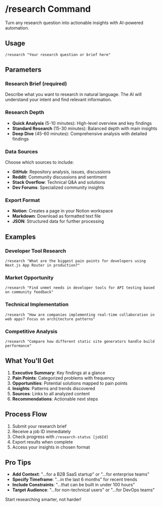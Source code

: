 # /research Command

Turn any research question into actionable insights with AI-powered automation.

## Usage

```
/research "Your research question or brief here"
```

## Parameters

### Research Brief (required)
Describe what you want to research in natural language. The AI will understand your intent and find relevant information.

### Research Depth
- **Quick Analysis** (5-10 minutes): High-level overview and key findings
- **Standard Research** (15-30 minutes): Balanced depth with main insights
- **Deep Dive** (45-60 minutes): Comprehensive analysis with detailed findings

### Data Sources
Choose which sources to include:
- **GitHub**: Repository analysis, issues, discussions
- **Reddit**: Community discussions and sentiment
- **Stack Overflow**: Technical Q&A and solutions
- **Dev Forums**: Specialized community insights

### Export Format
- **Notion**: Creates a page in your Notion workspace
- **Markdown**: Download as formatted text file
- **JSON**: Structured data for further processing

## Examples

### Developer Tool Research
```
/research "What are the biggest pain points for developers using Next.js App Router in production?"
```

### Market Opportunity
```
/research "Find unmet needs in developer tools for API testing based on community feedback"
```

### Technical Implementation
```
/research "How are companies implementing real-time collaboration in web apps? Focus on architecture patterns"
```

### Competitive Analysis
```
/research "Compare how different static site generators handle build performance"
```

## What You'll Get

1. **Executive Summary**: Key findings at a glance
2. **Pain Points**: Categorized problems with frequency
3. **Opportunities**: Potential solutions mapped to pain points
4. **Insights**: Patterns and trends discovered
5. **Sources**: Links to all analyzed content
6. **Recommendations**: Actionable next steps

## Process Flow

1. Submit your research brief
2. Receive a job ID immediately
3. Check progress with `/research-status [jobId]`
4. Export results when complete
5. Access your insights in chosen format

## Pro Tips

- **Add Context**: "...for a B2B SaaS startup" or "...for enterprise teams"
- **Specify Timeframe**: "...in the last 6 months" for recent trends
- **Include Constraints**: "...that can be built in under 100 hours"
- **Target Audience**: "...for non-technical users" or "...for DevOps teams"

Start researching smarter, not harder!